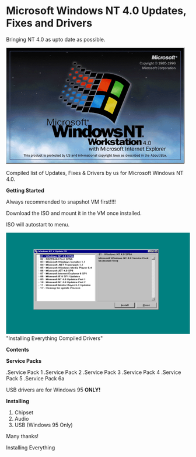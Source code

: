 # Microsoft Windows NT 4.0 Updates, Fixes and Drivers 

Bringing NT 4.0 as upto date as possible.

![Alt text](NT4.png)


Compiled list of Updates, Fixes & Drivers by us for Microsoft Windows NT 4.0.

**Getting Started**

Always recommended to snapshot VM first!!!!

Download the ISO and mount it in the VM once installed.

ISO will autostart to menu.

![Alt text](Screenshot.png)
"Installing Everything Compiled Drivers"

**Contents**

**Service Packs**

.Service Pack 1
.Service Pack 2
.Service Pack 3 
.Service Pack 4 
.Service Pack 5 
.Service Pack 6a 




USB drivers are for Windows 95 **ONLY!**

**Installing**

1. Chipset
2. Audio
3. USB (Windows 95 Only)

   
Many thanks!

Installing Everything
